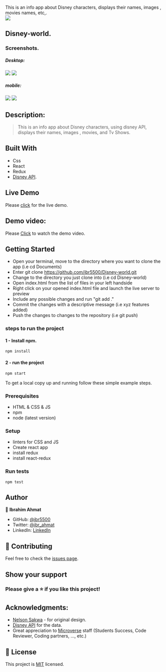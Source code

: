 This is an info app about Disney characters, displays their names, images , movies names, etc,.  
![](https://img.shields.io/badge/Microverse-blueviolet)

## Disney-world.

### Screenshots.
##### Desktop:
<img src='./src/screenshots/screenshot3.png' />
<img src='./src/screenshots/screenshot4.png' />

##### mobile:
<img src='./src/screenshots/screenshot1.png' />
<img src='./src/screenshots/screenshot2.png' />


## Description:

> This is an info app about Disney characters, using disney API, displays their names, images , movies, and Tv Shows.

## Built With

- Css
- React
- Redux
- [Disney API](https://disneyapi.dev/).

## Live Demo

Please [click](https://disney-world.netlify.app/) for the live demo.

## Demo video:

Please [Click](https://www.loom.com/share/09d0ffbf633241738055946b211bf6e8) to watch the demo video.

## Getting Started

- Open your terminal, move to the directory where you want to clone the app (i.e cd Documents)
- Enter git clone https://github.com/ibr5500/Disney-world.git
- Change to the directory you just clone into (i.e cd Disney-world)
- Open index.html from the list of files in your left handside
- Right click on your opened index.html file and launch the live server to preview
- Include any possible changes and run "git add ."
- Commit the changes with a descriptive message (i.e xyz features added)
- Push the changes to changes to the repository (i.e git push)

### steps to run the project

#### 1 - Install npm.

```
npm install
```

#### 2 - run the project

```
npm start
```

To get a local copy up and running follow these simple example steps.

### Prerequisites

- HTML & CSS & JS
- npm
- node (latest version)

### Setup

- linters for CSS and JS
- Create react app
- install redux
- install react-redux

### Run tests

```
npm test
```

## Author

👤 **Ibrahim Ahmat**

- GitHub: [@ibr5500](https://github.com/ibr5500)
- Twitter: [@ibr_ahmat](https://twitter.com/ibr_ahmat)
- LinkedIn: [LinkedIn](https://www.linkedin.com/in/ibrahim-ahmat-b5513b1a6/)

## 🤝 Contributing

Feel free to check the [issues page](../../issues/).

## Show your support

### Please give a ⭐️ if you like this project!

## Acknowledgments:
- [Nelson Sakwa](https://www.behance.net/sakwadesignstudio) - for original design.
- [Disney API](https://api.disneyapi.dev) for the data.
- Great appreciation to [Microverse](www.microverse.org) staff (Students Success, Code Reviewer, Coding partners, ..., etc.)

## 📝 License

This project is [MIT](./MIT.md) licensed.
